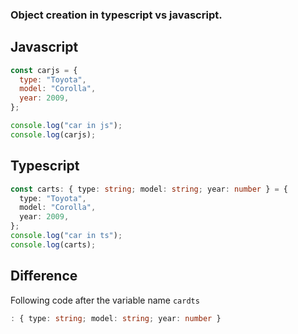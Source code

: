 ### Object creation in typescript vs javascript.

## Javascript

```javascript
const carjs = {
  type: "Toyota",
  model: "Corolla",
  year: 2009,
};

console.log("car in js");
console.log(carjs);
```

## Typescript

```typescript
const carts: { type: string; model: string; year: number } = {
  type: "Toyota",
  model: "Corolla",
  year: 2009,
};
console.log("car in ts");
console.log(carts);
```

## Difference

Following code after the variable name <code>cardts </code>

```typescript
: { type: string; model: string; year: number }
```

